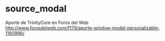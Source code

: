 # source_modal
Aporte de TrinityCore en Foros del Web
http://www.forosdelweb.com/f179/aporte-window-modal-personalizable-1160996/
